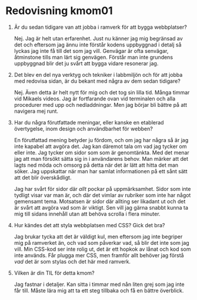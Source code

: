 ---
---
Redovisning kmom01
=========================

[//]: # (Detta innehåll är skrivet i markdown och du hittar innehållet i filen `content/redovisning/01_kmom01.md`.)



1. Är du sedan tidigare van att jobba i ramverk för att bygga webbplatser?

    Nej. Jag är helt utan erfarenhet. Just nu känner jag mig begränsad av det och eftersom jag ännu inte förstår kodens uppbyggnad i detalj så lyckas jag inte få till det som jag vill. Genvägar är ofta senvägar, åtminstone tills man lärt sig genvägen. Förstår man inte grundens uppbyggnad blir det ju svårt att bygga vidare resonerar jag.


2. Det blev en del nya verktyg och tekniker i labbmiljön och för att jobba med redovisa sidan, är du bekant med några av dem sedan tidigare?

    Nej. Även detta är helt nytt för mig och det tog sin lilla tid. Många timmar vid Mikaels videos. Jag är fortfarande ovan vid terminalen och alla procedurer med upp och nedladdningar. Men jag börjar bli bättre på att navigera mej runt.


3. Har du några förutfattade meningar, eller kanske en etablerad övertygelse, inom design och användbarhet för webben?

    En förutfattad mening betyder ju fördom, och om jag har några så är jag inte kapabel att avgöra det. Jag kan däremot tala om vad jag tycker om eller inte.
    Jag tycker om sidor som som är genomtänkta. Med det menar jag att man försökt sätta sig in i användarens behov. Man märker att det lagts ned möda och omsorg på detta när det är lätt att hitta det man söker. Jag uppskattar när man har samlat informationen på ett sånt sätt att det blir överskådligt.

    Jag har svårt för sidor där *allt* pockar på uppmärksamhet. Sidor som inte tydligt visar var man är, och där det vimlar av rubriker som inte har något gemensamt tema. Motsatsen är sidor där allting ser likadant ut och det är svårt att avgöra vad som är viktigt. Sen vill jag gärna snabbt kunna ta mig till sidans innehåll utan att behöva scrolla i flera minuter.


3. Hur kändes det att styla webbplatsen med CSS? Gick det bra?

    Jag brukar tycka att det är väldigt kul, men eftersom jag inte begriper mig på ramverket än, och vad som påverkar vad, så blir det inte som jag vill. Min CSS-kod ser inte rolig ut, det är ett hopkok av lånat och kod som inte används. Får plugga mer CSS, men framför allt behöver jag förstå *vad* det är som stylas och det här med ramverk.


4. Vilken är din TIL för detta kmom?

    Jag fastnar i detaljer. Kan sitta i timmar med nån liten grej som jag inte får till. Måste lära mig att ta ett steg tillbaka och få en bättre överblick.
